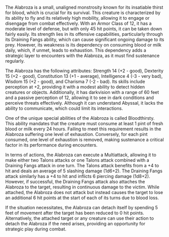 The Alabroza is a small, unaligned monstrosity known for its insatiable thirst for blood, which is crucial for its survival. This creature is characterized by its ability to fly and its relatively high mobility, allowing it to engage or disengage from combat effectively. With an Armor Class of 12, it has a moderate level of defense, but with only 45 hit points, it can be taken down fairly easily. Its strength lies in its offensive capabilities, particularly through its Draining Fangs ability, which can cause significant ongoing damage to its prey. However, its weakness is its dependency on consuming blood or milk daily, which, if unmet, leads to exhaustion. This dependency adds a strategic layer to encounters with the Alabroza, as it must find sustenance regularly.

The Alabroza has the following attributes: Strength 14 (+2 - good), Dexterity 15 (+2 - good), Constitution 13 (+1 - average), Intelligence 4 (-3 - very bad), Wisdom 15 (+2 - good), and Charisma 7 (-2 - bad). Its skills include perception at +2, providing it with a modest ability to detect hidden creatures or objects. Additionally, it has darkvision with a range of 60 feet and a passive perception of 12, allowing it to see in dark conditions and perceive threats effectively. Although it can understand Abyssal, it lacks the ability to communicate, which could limit its interactions.

One of the unique special abilities of the Alabroza is called Bloodthirsty. This ability mandates that the creature must consume at least 1 pint of fresh blood or milk every 24 hours. Failing to meet this requirement results in the Alabroza suffering one level of exhaustion. Conversely, for each pint consumed, one level of exhaustion is removed, making sustenance a critical factor in its performance during encounters.

In terms of actions, the Alabroza can execute a Multiattack, allowing it to make either two Talons attacks or one Talons attack combined with a Draining Fangs attack in one turn. The Talons attack benefits from a +4 to hit and deals an average of 5 slashing damage (1d6+2). The Draining Fangs attack similarly has a +4 to hit and inflicts 6 piercing damage (1d8+2). However, if successful, the Draining Fangs attack also attaches the Alabroza to the target, resulting in continuous damage to the victim. While attached, the Alabroza does not attack but instead causes the target to lose an additional 6 hit points at the start of each of its turns due to blood loss.

If the situation necessitates, the Alabroza can detach itself by spending 5 feet of movement after the target has been reduced to 0 hit points. Alternatively, the attached target or any creature can use their action to detach the Alabroza if the need arises, providing an opportunity for strategic play during combat.